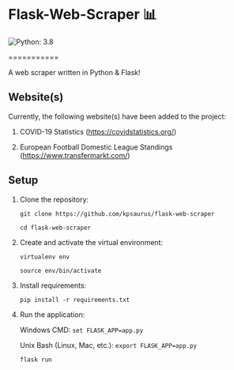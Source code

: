 Flask-Web-Scraper 📊
======

![Python: 3.8](https://img.shields.io/badge/Python-v3.8-green)

===========

A web scraper written in Python & Flask!

Website(s)
------------
Currently, the following website(s) have been added to the project:

1. COVID-19 Statistics (https://covidstatistics.org/)

2. European Football Domestic League Standings (https://www.transfermarkt.com/)


Setup
--------

  1. Clone the repository:

        ```git clone https://github.com/kpsaurus/flask-web-scraper```
        
        ```cd flask-web-scraper```
    
  2. Create and activate the virtual environment:

        ```virtualenv env```
        
        ```source env/bin/activate```

  3. Install requirements:

        ```pip install -r requirements.txt```
        
       
  4. Run the application:
        
        Windows CMD:
        ```set FLASK_APP=app.py```
        
        Unix Bash (Linux, Mac, etc.):
        ```export FLASK_APP=app.py```
        
        ```flask run```

